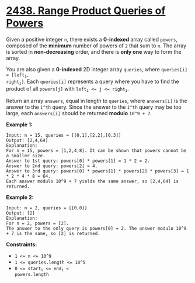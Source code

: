 # [2438. Range Product Queries of Powers](https://leetcode.com/problems/range-product-queries-of-powers/description/?envType=daily-question&envId=2025-08-11)

Given a positive integer <code>n</code>, there exists a **0-indexed**  array called <code>powers</code>, composed of the **minimum**  number of powers of <code>2</code> that sum to <code>n</code>. The array is sorted in **non-decreasing**  order, and there is **only one**  way to form the array.

You are also given a **0-indexed**  2D integer array <code>queries</code>, where <code>queries[i] = [left<sub>i</sub>, right<sub>i</sub>]</code>. Each <code>queries[i]</code> represents a query where you have to find the product of all <code>powers[j]</code> with <code>left<sub>i</sub> <= j <= right<sub>i</sub></code>.

Return an array <code>answers</code>, equal in length to <code>queries</code>, where <code>answers[i]</code> is the answer to the <code>i^th</code> query. Since the answer to the <code>i^th</code> query may be too large, each <code>answers[i]</code> should be returned **modulo**  <code>10^9 + 7</code>.

**Example 1:** 

```
Input: n = 15, queries = [[0,1],[2,2],[0,3]]
Output: [2,4,64]
Explanation:
For n = 15, powers = [1,2,4,8]. It can be shown that powers cannot be a smaller size.
Answer to 1st query: powers[0] * powers[1] = 1 * 2 = 2.
Answer to 2nd query: powers[2] = 4.
Answer to 3rd query: powers[0] * powers[1] * powers[2] * powers[3] = 1 * 2 * 4 * 8 = 64.
Each answer modulo 10^9 + 7 yields the same answer, so [2,4,64] is returned.
```

**Example 2:** 

```
Input: n = 2, queries = [[0,0]]
Output: [2]
Explanation:
For n = 2, powers = [2].
The answer to the only query is powers[0] = 2. The answer modulo 10^9 + 7 is the same, so [2] is returned.
```

**Constraints:** 

- <code>1 <= n <= 10^9</code>
- <code>1 <= queries.length <= 10^5</code>
- <code>0 <= start<sub>i</sub> <= end<sub>i</sub> < powers.length</code>